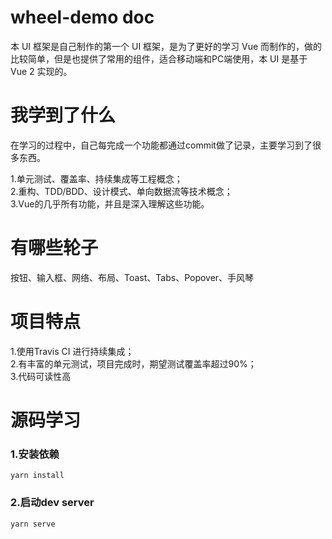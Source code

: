 # wheel-demo doc
本 UI 框架是自己制作的第一个 UI 框架，是为了更好的学习 Vue 而制作的，做的比较简单，但是也提供了常用的组件，适合移动端和PC端使用，本 UI 是基于 Vue 2 实现的。
# 我学到了什么
在学习的过程中，自己每完成一个功能都通过commit做了记录，主要学习到了很多东西。

1.单元测试、覆盖率、持续集成等工程概念；  
2.重构、TDD/BDD、设计模式、单向数据流等技术概念；  
3.Vue的几乎所有功能，并且是深入理解这些功能。  
# 有哪些轮子
按钮、输入框、网络、布局、Toast、Tabs、Popover、手风琴
# 项目特点
1.使用Travis CI 进行持续集成；  
2.有丰富的单元测试，项目完成时，期望测试覆盖率超过90%；  
3.代码可读性高  
# 源码学习
### 1.安装依赖  
    yarn install  
### 2.启动dev server  
    yarn serve
